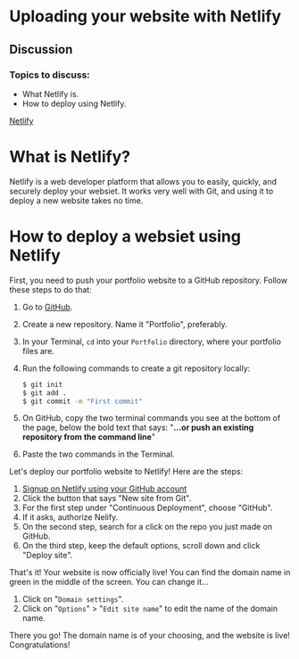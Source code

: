 # Uploading your website with Netlify

## Discussion

### Topics to discuss:

- What Netlify is.
- How to deploy using Netlify.

[Netlify](https://www.netlify.com/)

# What is Netlify?

Netlify is a web developer platform that allows you to easily, quickly, and securely deploy your websiet. It works very well with Git, and using it to deploy a new website takes no time.

# How to deploy a websiet using Netlify

First, you need to push your portfolio website to a GitHub repository. Follow these steps to do that:

1. Go to [GitHub](https://www.github.com/).
2. Create a new repository. Name it "Portfolio", preferably.
3. In your Terminal, `cd` into your `Portfolio` directory, where your portfolio files are.
4. Run the following commands to create a git repository locally:

   ```bash
   $ git init
   $ git add .
   $ git commit -m "First commit"
   ```

5. On GitHub, copy the two terminal commands you see at the bottom of the page, below the bold text that says: "**…or push an existing repository from the command line**"
6. Paste the two commands in the Terminal.

Let's deploy our portfolio website to Netlify! Here are the steps:

1. [Signup on Netlify using your GitHub account](https://app.netlify.com/signup)
2. Click the button that says "New site from Git".
3. For the first step under "Continuous Deployment", choose "GitHub".
4. If it asks, authorize Nelify.
5. On the second step, search for a click on the repo you just made on GitHub.
6. On the third step, keep the default options, scroll down and click "Deploy site".

That's it! Your website is now officially live! You can find the domain name in green in the middle of the screen. You can change it...

1. Click on "`Domain settings`".
2. Click on "`Options`" > "`Edit site name`" to edit the name of the domain name.

There you go! The domain name is of your choosing, and the website is live! Congratulations!
